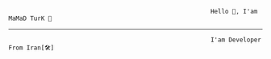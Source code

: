                                                             Hello 👋, I'am MaMaD TurK 👑
________________________________________________________________________________________________________________________________________________________________________                                                            
                                                            I'am Developer From Iran[🛠]
<a href= "https://media2.giphy.com/media/QssGEmpkyEOhBCb7e1/giphy.gif?cid=ecf05e47a0n3gi1bfqntqmob8g9aid1oyj2wr3ds3mg700bl&rid=giphy.gif">

